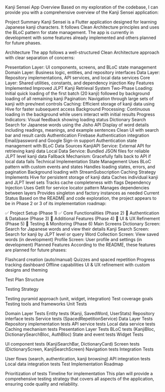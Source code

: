 Kanji Sensei App Overview
Based on my exploration of the codebase, I can provide you with a comprehensive overview of the Kanji Sensei application:

Project Summary
Kanji Sensei is a Flutter application designed for learning Japanese kanji characters. It follows Clean Architecture principles and uses the BLoC pattern for state management. The app is currently in development with some features already implemented and others planned for future phases.

Architecture
The app follows a well-structured Clean Architecture approach with clear separation of concerns:

Presentation Layer: UI components, screens, and BLoC state management
Domain Layer: Business logic, entities, and repository interfaces
Data Layer: Repository implementations, API services, and local data services
Core Layer: Shared utilities, constants, and dependency injection
Key Features Implemented
Improved JLPT Kanji Retrieval System
Two-Phase Loading: Initial quick loading of the first batch (20 kanji) followed by background loading of all remaining kanji
Pagination: Navigation through large sets of kanji with prev/next controls
Caching: Efficient storage of kanji data using Hive for faster subsequent access
Background Processing: Continuous loading in the background while users interact with initial results
Progress Indicators: Visual feedback showing loading status
Dictionary Search
Search for Japanese words using the Jisho API
Display of word details including readings, meanings, and example sentences
Clean UI with search bar and result cards
Authentication
Firebase Authentication integration
Email/password and Google Sign-in support
Authentication state management with BLoC
Data Sources
KanjiAPI Service: External API for retrieving kanji data
Local Data Service: Bundled JSON files for reliable JLPT level kanji data
Fallback Mechanism: Gracefully falls back to API if local data fails
Technical Implementation
State Management
Uses BLoC pattern with custom events and states
Handles loading states, errors, and pagination
Background loading with StreamSubscription
Caching Strategy
Implements Hive for persistent storage of kanji data
Caches individual kanji and JLPT level sets
Tracks cache completeness with flags
Dependency Injection
Uses GetIt for service locator pattern
Manages dependencies between layers
Provides singleton and factory instances as needed
Current Status
Based on the README and code exploration, the project appears to be in Phase 2 or 3 of its implementation roadmap:

✅ Project Setup (Phase 1)
✅ Core Functionalities (Phase 2)
🔄 Authentication & Database (Phase 3)
🔄 Additional Features (Phase 4)
🔄 UI & UX Refinement (Phase 5)
🔄 Testing & Monitoring (Phase 6)
Main Screens
Dictionary Screen: Search for Japanese words and view their details
Kanji Search Screen: Search for kanji by JLPT level or query
Word Collection Screen: View saved words (in development)
Profile Screen: User profile and settings (in development)
Planned Features
According to the README, these features are planned for future phases:

Flashcard creation (auto/manual)
Quizzes and spaced repetition
Progress tracking dashboard
Offline capabilities
UI & UX refinement with custom designs and theming  

Test Plan Structure

Testing Strategy

Testing pyramid approach (unit, widget, integration)
Test coverage goals
Testing tools and frameworks
Unit Tests

Domain Layer Tests
Entity tests (Kanji, SavedWord, UserStats)
Repository interface tests
Service tests (SpacedRepetitionService)
Data Layer Tests
Repository implementation tests
API service tests
Local data service tests
Caching mechanism tests
Presentation Layer Tests
BLoC tests (KanjiBloc, DictionarySearchBloc, AuthBloc)
State and event tests
Widget Tests

UI component tests (KanjiSearchBar, DictionaryCard)
Screen tests (DictionaryScreen, KanjiSearchScreen)
Navigation tests
Integration Tests

User flows (search, authentication, kanji browsing)
API integration tests
Local data integration tests
Test Implementation Roadmap

Prioritization of tests
Timeline for implementation
This plan will provide a comprehensive testing strategy that covers all aspects of the application, ensuring code quality and reliability.

